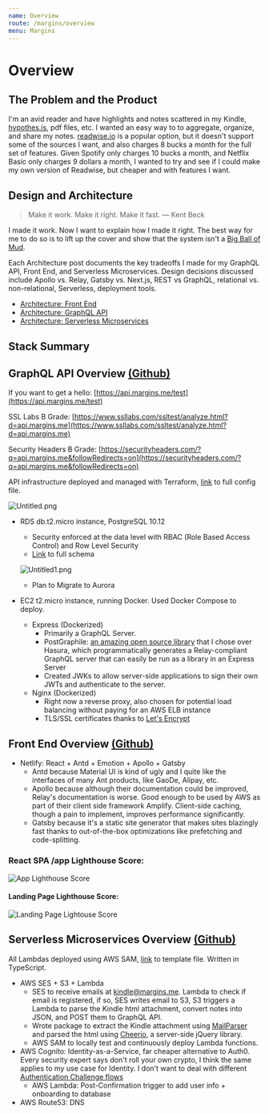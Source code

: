 ```yaml
---
name: Overview
route: /margins/overview
menu: Margins 
---
```

# Overview
## The Problem and the Product

I'm an avid reader and have highlights and notes scattered in my Kindle, [hypothes.is](http://hypothes.is), pdf files, etc. I wanted an easy way to to aggregate, organize, and share my notes.  [readwise.io](http://readwise.io) is a popular option, but it doesn't support some of the sources I want, and also charges 8 bucks a month for the full set of features. Given Spotify only charges 10 bucks a month, and Netflix Basic only charges 9 dollars a month, I wanted to try and see if I could make my own version of Readwise, but cheaper and with features I want. 

## Design and Architecture

> Make it work. Make it right. Make it fast. — Kent Beck

I made it work. Now I want to explain how I made it right. The best way for me to do so is to lift up the cover and show that the system isn't a [Big Ball of Mud](http://www.laputan.org/mud/mud.html).

Each Architecture post documents the key tradeoffs I made for my GraphQL API, Front End, and Serverless Microservices. Design decisions discussed include Apollo vs. Relay, Gatsby vs. Next.js, REST vs GraphQL, relational vs. non-relational, Serverless, deployment tools.

- [Architecture: Front End](/margins/front-end)
- [Architecture: GraphQL API](/margins/graphql-api)
- [Architecture: Serverless Microservices](/margins/serverless-microservices)

## Stack Summary

## GraphQL API Overview [(Github)](https://github.com/alexliusq/margins-services/tree/master/graphql-api)

If you want to get a hello: [https://api.margins.me/test](https://api.margins.me/test)

SSL Labs B Grade: [https://www.ssllabs.com/ssltest/analyze.html?d=api.margins.me](https://www.ssllabs.com/ssltest/analyze.html?d=api.margins.me)

Security Headers B Grade: [https://securityheaders.com/?q=api.margins.me&followRedirects=on](https://securityheaders.com/?q=api.margins.me&followRedirects=on)

API infrastructure deployed and managed with Terraform, [link](https://github.com/alexliusq/margins-services/blob/master/graphql-api/terraform/main.tf) to full config file.

![Untitled.png](Untitled.png)

- RDS db.t2.micro instance, PostgreSQL 10.12
    - Security enforced at the data level with RBAC (Role Based Access Control) and Row Level Security
    - [Link](https://github.com/alexliusq/margins-services/blob/master/graphql-api/db/init/00-schema.sql) to full schema

    ![Untitled1.png](Untitled1.png)

    - Plan to Migrate to Aurora
- EC2 t2.micro instance, running Docker. Used Docker Compose to deploy.
    - Express (Dockerized)
        - Primarily a GraphQL Server.
        - PostGraphile: [an amazing open source library](https://www.graphile.org/postgraphile/) that I chose over Hasura, which programmatically generates a Relay-compliant GraphQL server that can easily be run as a library in an Express Server
        - Created JWKs to allow server-side applications to sign their own JWTs and authenticate to the server.
    - Nginx (Dockerized)
        - Right now a reverse proxy, also chosen for potential load balancing without paying for an AWS ELB instance
        - TLS/SSL certificates thanks to [Let's Encrypt](https://letsencrypt.org/)

## Front End Overview [(Github)](https://github.com/alexliusq/margins-me-frontend)

- Netlify: React + Antd + Emotion + Apollo + Gatsby
    - Antd because Material UI is kind of ugly and I quite like the interfaces of many Ant products, like GaoDe, Alipay, etc.
    - Apollo because although their documentation could be improved, Relay's documentation is worse. Good enough to be used by AWS as part of their client side framework Amplify. Client-side caching, though a pain to implement, improves performance significantly.
    - Gatsby because it's a static site generator that makes sites blazingly fast thanks to out-of-the-box optimizations like prefetching and code-splitting.

### React SPA /app Lighthouse Score:
![App Lighthouse Score](./app-lighthouse.png)

#### Landing Page Lighthouse Score:
![Landing Page Lightouse Score](./landing-lighthouse.png)
## Serverless Microservices Overview [(Github)](https://github.com/alexliusq/margins-services/tree/master/lambdas)

All Lambdas deployed using AWS SAM, [link](https://github.com/alexliusq/margins-services/blob/master/lambdas/template.yaml) to template file. Written in TypeScript.

- AWS SES + S3 + Lambda
    - SES to receive emails at kindle@margins.me. Lambda to check if email is registered, if so, SES writes email to S3, S3 triggers a Lambda to parse the Kindle html attachment, convert notes into JSON, and POST them to GraphQL API.
    - Wrote package to extract the Kindle attachment using [MailParser](https://mailparser.io/) and parsed the html using [Cheerio](https://cheerio.js.org/), a server-side jQuery library.
    - AWS SAM to locally test and continuously deploy Lambda functions.
- AWS Cognito: Identity-as-a-Service, far cheaper alternative to Auth0. Every security expert says don't roll your own crypto, I think the same applies to my use case for Identity. I don't want to deal with different [Authentication Challenge flows](https://docs.aws.amazon.com/cognito/latest/developerguide/amazon-cognito-user-pools-authentication-flow.html)
    - AWS Lambda: Post-Confirmation trigger to add user info + onboarding to database
- AWS Route53: DNS